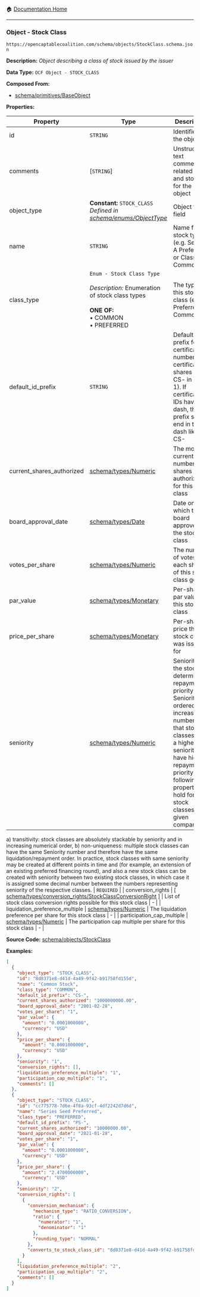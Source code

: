 :house: [Documentation Home](/README.md)

---

### Object - Stock Class

`https://opencaptablecoalition.com/schema/objects/StockClass.schema.json`

**Description:** _Object describing a class of stock issued by the issuer_

**Data Type:** `OCF Object - STOCK_CLASS`

**Composed From:**

- [schema/primitives/BaseObject](/docs/schema/primitives/BaseObject.md)

**Properties:**

| Property                        | Type                                                                                                                                             | Description                                                                                                                                                                                                                                                                                                                                                                                                                                                                                                                                                                                                                                                                                                                                                                                                                                                                                      | Required   |
| ------------------------------- | ------------------------------------------------------------------------------------------------------------------------------------------------ | ------------------------------------------------------------------------------------------------------------------------------------------------------------------------------------------------------------------------------------------------------------------------------------------------------------------------------------------------------------------------------------------------------------------------------------------------------------------------------------------------------------------------------------------------------------------------------------------------------------------------------------------------------------------------------------------------------------------------------------------------------------------------------------------------------------------------------------------------------------------------------------------------ | ---------- |
| id                              | `STRING`                                                                                                                                         | Identifier for the object                                                                                                                                                                                                                                                                                                                                                                                                                                                                                                                                                                                                                                                                                                                                                                                                                                                                        | `REQUIRED` |
| comments                        | [`STRING`]                                                                                                                                       | Unstructured text comments related to and stored for the object                                                                                                                                                                                                                                                                                                                                                                                                                                                                                                                                                                                                                                                                                                                                                                                                                                  | -          |
| object_type                     | **Constant:** `STOCK_CLASS`</br>_Defined in [schema/enums/ObjectType](/docs/schema/enums/ObjectType.md)_                                         | Object type field                                                                                                                                                                                                                                                                                                                                                                                                                                                                                                                                                                                                                                                                                                                                                                                                                                                                                | `REQUIRED` |
| name                            | `STRING`                                                                                                                                         | Name for the stock type (e.g. Series A Preferred or Class A Common)                                                                                                                                                                                                                                                                                                                                                                                                                                                                                                                                                                                                                                                                                                                                                                                                                              | `REQUIRED` |
| class_type                      | `Enum - Stock Class Type`</br></br>_Description:_ Enumeration of stock class types</br></br>**ONE OF:** </br>&bull; COMMON </br>&bull; PREFERRED | The type of this stock class (e.g. Preferred or Common)                                                                                                                                                                                                                                                                                                                                                                                                                                                                                                                                                                                                                                                                                                                                                                                                                                          | `REQUIRED` |
| default_id_prefix               | `STRING`                                                                                                                                         | Default prefix for certificate numbers in certificated shares (e.g. CS- in CS-1). If certificate IDs have a dash, the prefix should end in the dash like CS-                                                                                                                                                                                                                                                                                                                                                                                                                                                                                                                                                                                                                                                                                                                                     | `REQUIRED` |
| current_shares_authorized       | [schema/types/Numeric](/docs/schema/types/Numeric.md)                                                                                            | The most current number of shares authorized for this stock class                                                                                                                                                                                                                                                                                                                                                                                                                                                                                                                                                                                                                                                                                                                                                                                                                                | `REQUIRED` |
| board_approval_date             | [schema/types/Date](/docs/schema/types/Date.md)                                                                                                  | Date on which the board approved the stock class                                                                                                                                                                                                                                                                                                                                                                                                                                                                                                                                                                                                                                                                                                                                                                                                                                                 | `REQUIRED` |
| votes_per_share                 | [schema/types/Numeric](/docs/schema/types/Numeric.md)                                                                                            | The number of votes each share of this stock class gets                                                                                                                                                                                                                                                                                                                                                                                                                                                                                                                                                                                                                                                                                                                                                                                                                                          | `REQUIRED` |
| par_value                       | [schema/types/Monetary](/docs/schema/types/Monetary.md)                                                                                          | Per-share par value of this stock class                                                                                                                                                                                                                                                                                                                                                                                                                                                                                                                                                                                                                                                                                                                                                                                                                                                          | `REQUIRED` |
| price_per_share                 | [schema/types/Monetary](/docs/schema/types/Monetary.md)                                                                                          | Per-share price this stock class was issued for                                                                                                                                                                                                                                                                                                                                                                                                                                                                                                                                                                                                                                                                                                                                                                                                                                                  | `REQUIRED` |
| seniority                       | [schema/types/Numeric](/docs/schema/types/Numeric.md)                                                                                            | Seniority of the stock - determines repayment priority. Seniority is ordered by increasing number so that stock classes with a higher seniority have higher repayment priority. The following properties hold for all stock classes for a given company: 
a) transitivity: stock classes are absolutely stackable by seniority and in increasing numerical order, 
b) non-uniqueness: multiple stock classes can have the same Seniority number and therefore have the same liquidation/repayment order.
In practice, stock classes with same seniority may be created at different points in time and (for example, an extension of an existing preferred financing round), and also a new stock class can be created with seniority between two existing stock classes, in which case it is assigned some decimal number between the numbers representing seniority of the respective classes. | `REQUIRED` |
| conversion_rights               | [ [schema/types/conversion_rights/StockClassConversionRight](/docs/schema/types/conversion_rights/StockClassConversionRight.md) ]                | List of stock class conversion rights possible for this stock class                                                                                                                                                                                                                                                                                                                                                                                                                                                                                                                                                                                                                                                                                                                                                                                                                              | -          |
| liquidation_preference_multiple | [schema/types/Numeric](/docs/schema/types/Numeric.md)                                                                                            | The liquidation preference per share for this stock class                                                                                                                                                                                                                                                                                                                                                                                                                                                                                                                                                                                                                                                                                                                                                                                                                                        | -          |
| participation_cap_multiple      | [schema/types/Numeric](/docs/schema/types/Numeric.md)                                                                                            | The participation cap multiple per share for this stock class                                                                                                                                                                                                                                                                                                                                                                                                                                                                                                                                                                                                                                                                                                                                                                                                                                    | -          |

**Source Code:** [schema/objects/StockClass](/schema/objects/StockClass.schema.json)

**Examples:**

```json
[
  {
    "object_type": "STOCK_CLASS",
    "id": "8d8371e8-d41d-4a49-9f42-b91758fd155d",
    "name": "Common Stock",
    "class_type": "COMMON",
    "default_id_prefix": "CS-",
    "current_shares_authorized": "1000000000.00",
    "board_approval_date": "2001-02-28",
    "votes_per_share": "1",
    "par_value": {
      "amount": "0.0001000000",
      "currency": "USD"
    },
    "price_per_share": {
      "amount": "0.0001000000",
      "currency": "USD"
    },
    "seniority": "1",
    "conversion_rights": [],
    "liquidation_preference_multiple": "1",
    "participation_cap_multiple": "1",
    "comments": []
  },
  {
    "object_type": "STOCK_CLASS",
    "id": "cc775778-7d6e-4f8a-93cf-4df2242d7d6d",
    "name": "Series Seed Preferred",
    "class_type": "PREFERRED",
    "default_id_prefix": "PS-",
    "current_shares_authorized": "10000000.00",
    "board_approval_date": "2021-01-28",
    "votes_per_share": "1",
    "par_value": {
      "amount": "0.0001000000",
      "currency": "USD"
    },
    "price_per_share": {
      "amount": "2.4700000000",
      "currency": "USD"
    },
    "seniority": "2",
    "conversion_rights": [
      {
        "conversion_mechanism": {
          "mechanism_type": "RATIO_CONVERSION",
          "ratio": {
            "numerator": "1",
            "denominator": "1"
          },
          "rounding_type": "NORMAL"
        },
        "converts_to_stock_class_id": "8d8371e8-d41d-4a49-9f42-b91758fd155d"
      }
    ],
    "liquidation_preference_multiple": "2",
    "participation_cap_multiple": "2",
    "comments": []
  }
]
```
